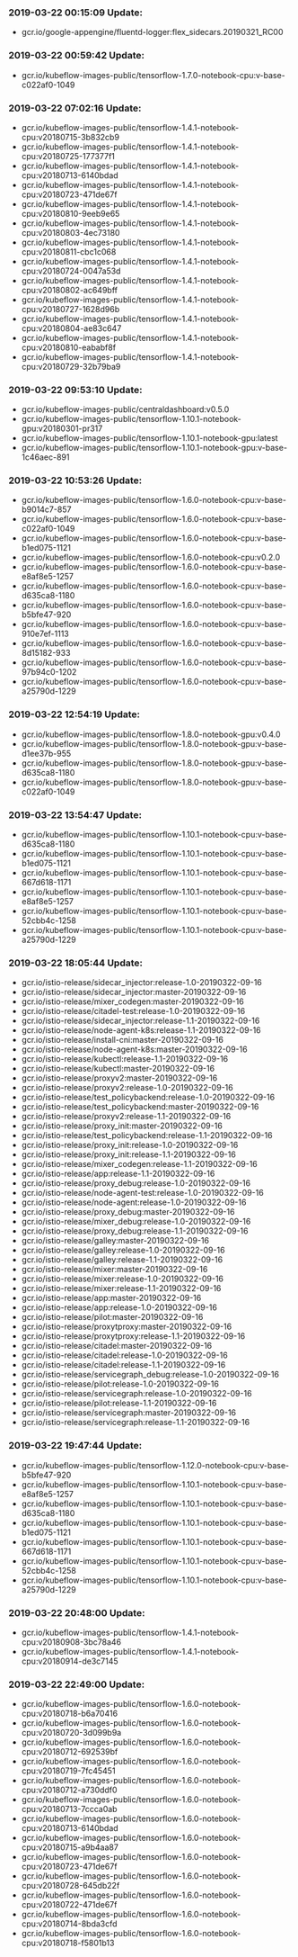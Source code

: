 ### 2019-03-22 00:15:09 Update:

- gcr.io/google-appengine/fluentd-logger:flex_sidecars.20190321_RC00
### 2019-03-22 00:59:42 Update:

- gcr.io/kubeflow-images-public/tensorflow-1.7.0-notebook-cpu:v-base-c022af0-1049
### 2019-03-22 07:02:16 Update:

- gcr.io/kubeflow-images-public/tensorflow-1.4.1-notebook-cpu:v20180715-3b832cb9
- gcr.io/kubeflow-images-public/tensorflow-1.4.1-notebook-cpu:v20180725-177377f1
- gcr.io/kubeflow-images-public/tensorflow-1.4.1-notebook-cpu:v20180713-6140bdad
- gcr.io/kubeflow-images-public/tensorflow-1.4.1-notebook-cpu:v20180723-471de67f
- gcr.io/kubeflow-images-public/tensorflow-1.4.1-notebook-cpu:v20180810-9eeb9e65
- gcr.io/kubeflow-images-public/tensorflow-1.4.1-notebook-cpu:v20180803-4ec73180
- gcr.io/kubeflow-images-public/tensorflow-1.4.1-notebook-cpu:v20180811-cbc1c068
- gcr.io/kubeflow-images-public/tensorflow-1.4.1-notebook-cpu:v20180724-0047a53d
- gcr.io/kubeflow-images-public/tensorflow-1.4.1-notebook-cpu:v20180802-ac649bff
- gcr.io/kubeflow-images-public/tensorflow-1.4.1-notebook-cpu:v20180727-1628d96b
- gcr.io/kubeflow-images-public/tensorflow-1.4.1-notebook-cpu:v20180804-ae83c647
- gcr.io/kubeflow-images-public/tensorflow-1.4.1-notebook-cpu:v20180810-eababf8f
- gcr.io/kubeflow-images-public/tensorflow-1.4.1-notebook-cpu:v20180729-32b79ba9
### 2019-03-22 09:53:10 Update:

- gcr.io/kubeflow-images-public/centraldashboard:v0.5.0
- gcr.io/kubeflow-images-public/tensorflow-1.10.1-notebook-gpu:v20180301-pr317
- gcr.io/kubeflow-images-public/tensorflow-1.10.1-notebook-gpu:latest
- gcr.io/kubeflow-images-public/tensorflow-1.10.1-notebook-gpu:v-base-1c46aec-891
### 2019-03-22 10:53:26 Update:

- gcr.io/kubeflow-images-public/tensorflow-1.6.0-notebook-cpu:v-base-b9014c7-857
- gcr.io/kubeflow-images-public/tensorflow-1.6.0-notebook-cpu:v-base-c022af0-1049
- gcr.io/kubeflow-images-public/tensorflow-1.6.0-notebook-cpu:v-base-b1ed075-1121
- gcr.io/kubeflow-images-public/tensorflow-1.6.0-notebook-cpu:v0.2.0
- gcr.io/kubeflow-images-public/tensorflow-1.6.0-notebook-cpu:v-base-e8af8e5-1257
- gcr.io/kubeflow-images-public/tensorflow-1.6.0-notebook-cpu:v-base-d635ca8-1180
- gcr.io/kubeflow-images-public/tensorflow-1.6.0-notebook-cpu:v-base-b5bfe47-920
- gcr.io/kubeflow-images-public/tensorflow-1.6.0-notebook-cpu:v-base-910e7ef-1113
- gcr.io/kubeflow-images-public/tensorflow-1.6.0-notebook-cpu:v-base-8d15182-933
- gcr.io/kubeflow-images-public/tensorflow-1.6.0-notebook-cpu:v-base-97b94c0-1202
- gcr.io/kubeflow-images-public/tensorflow-1.6.0-notebook-cpu:v-base-a25790d-1229
### 2019-03-22 12:54:19 Update:

- gcr.io/kubeflow-images-public/tensorflow-1.8.0-notebook-gpu:v0.4.0
- gcr.io/kubeflow-images-public/tensorflow-1.8.0-notebook-gpu:v-base-d1ee37b-955
- gcr.io/kubeflow-images-public/tensorflow-1.8.0-notebook-gpu:v-base-d635ca8-1180
- gcr.io/kubeflow-images-public/tensorflow-1.8.0-notebook-gpu:v-base-c022af0-1049
### 2019-03-22 13:54:47 Update:

- gcr.io/kubeflow-images-public/tensorflow-1.10.1-notebook-cpu:v-base-d635ca8-1180
- gcr.io/kubeflow-images-public/tensorflow-1.10.1-notebook-cpu:v-base-b1ed075-1121
- gcr.io/kubeflow-images-public/tensorflow-1.10.1-notebook-cpu:v-base-667d618-1171
- gcr.io/kubeflow-images-public/tensorflow-1.10.1-notebook-cpu:v-base-e8af8e5-1257
- gcr.io/kubeflow-images-public/tensorflow-1.10.1-notebook-cpu:v-base-52cbb4c-1258
- gcr.io/kubeflow-images-public/tensorflow-1.10.1-notebook-cpu:v-base-a25790d-1229
### 2019-03-22 18:05:44 Update:

- gcr.io/istio-release/sidecar_injector:release-1.0-20190322-09-16
- gcr.io/istio-release/sidecar_injector:master-20190322-09-16
- gcr.io/istio-release/mixer_codegen:master-20190322-09-16
- gcr.io/istio-release/citadel-test:release-1.0-20190322-09-16
- gcr.io/istio-release/sidecar_injector:release-1.1-20190322-09-16
- gcr.io/istio-release/node-agent-k8s:release-1.1-20190322-09-16
- gcr.io/istio-release/install-cni:master-20190322-09-16
- gcr.io/istio-release/node-agent-k8s:master-20190322-09-16
- gcr.io/istio-release/kubectl:release-1.1-20190322-09-16
- gcr.io/istio-release/kubectl:master-20190322-09-16
- gcr.io/istio-release/proxyv2:master-20190322-09-16
- gcr.io/istio-release/proxyv2:release-1.0-20190322-09-16
- gcr.io/istio-release/test_policybackend:release-1.0-20190322-09-16
- gcr.io/istio-release/test_policybackend:master-20190322-09-16
- gcr.io/istio-release/proxyv2:release-1.1-20190322-09-16
- gcr.io/istio-release/proxy_init:master-20190322-09-16
- gcr.io/istio-release/test_policybackend:release-1.1-20190322-09-16
- gcr.io/istio-release/proxy_init:release-1.0-20190322-09-16
- gcr.io/istio-release/proxy_init:release-1.1-20190322-09-16
- gcr.io/istio-release/mixer_codegen:release-1.1-20190322-09-16
- gcr.io/istio-release/app:release-1.1-20190322-09-16
- gcr.io/istio-release/proxy_debug:release-1.0-20190322-09-16
- gcr.io/istio-release/node-agent-test:release-1.0-20190322-09-16
- gcr.io/istio-release/node-agent:release-1.0-20190322-09-16
- gcr.io/istio-release/proxy_debug:master-20190322-09-16
- gcr.io/istio-release/mixer_debug:release-1.0-20190322-09-16
- gcr.io/istio-release/proxy_debug:release-1.1-20190322-09-16
- gcr.io/istio-release/galley:master-20190322-09-16
- gcr.io/istio-release/galley:release-1.0-20190322-09-16
- gcr.io/istio-release/galley:release-1.1-20190322-09-16
- gcr.io/istio-release/mixer:master-20190322-09-16
- gcr.io/istio-release/mixer:release-1.0-20190322-09-16
- gcr.io/istio-release/mixer:release-1.1-20190322-09-16
- gcr.io/istio-release/app:master-20190322-09-16
- gcr.io/istio-release/app:release-1.0-20190322-09-16
- gcr.io/istio-release/pilot:master-20190322-09-16
- gcr.io/istio-release/proxytproxy:master-20190322-09-16
- gcr.io/istio-release/proxytproxy:release-1.1-20190322-09-16
- gcr.io/istio-release/citadel:master-20190322-09-16
- gcr.io/istio-release/citadel:release-1.0-20190322-09-16
- gcr.io/istio-release/citadel:release-1.1-20190322-09-16
- gcr.io/istio-release/servicegraph_debug:release-1.0-20190322-09-16
- gcr.io/istio-release/pilot:release-1.0-20190322-09-16
- gcr.io/istio-release/servicegraph:release-1.0-20190322-09-16
- gcr.io/istio-release/pilot:release-1.1-20190322-09-16
- gcr.io/istio-release/servicegraph:master-20190322-09-16
- gcr.io/istio-release/servicegraph:release-1.1-20190322-09-16
### 2019-03-22 19:47:44 Update:

- gcr.io/kubeflow-images-public/tensorflow-1.12.0-notebook-cpu:v-base-b5bfe47-920
- gcr.io/kubeflow-images-public/tensorflow-1.10.1-notebook-cpu:v-base-e8af8e5-1257
- gcr.io/kubeflow-images-public/tensorflow-1.10.1-notebook-cpu:v-base-d635ca8-1180
- gcr.io/kubeflow-images-public/tensorflow-1.10.1-notebook-cpu:v-base-b1ed075-1121
- gcr.io/kubeflow-images-public/tensorflow-1.10.1-notebook-cpu:v-base-667d618-1171
- gcr.io/kubeflow-images-public/tensorflow-1.10.1-notebook-cpu:v-base-52cbb4c-1258
- gcr.io/kubeflow-images-public/tensorflow-1.10.1-notebook-cpu:v-base-a25790d-1229
### 2019-03-22 20:48:00 Update:

- gcr.io/kubeflow-images-public/tensorflow-1.4.1-notebook-cpu:v20180908-3bc78a46
- gcr.io/kubeflow-images-public/tensorflow-1.4.1-notebook-cpu:v20180914-de3c7145
### 2019-03-22 22:49:00 Update:

- gcr.io/kubeflow-images-public/tensorflow-1.6.0-notebook-cpu:v20180718-b6a70416
- gcr.io/kubeflow-images-public/tensorflow-1.6.0-notebook-cpu:v20180720-3d099b9a
- gcr.io/kubeflow-images-public/tensorflow-1.6.0-notebook-cpu:v20180712-692539bf
- gcr.io/kubeflow-images-public/tensorflow-1.6.0-notebook-cpu:v20180719-7fc45451
- gcr.io/kubeflow-images-public/tensorflow-1.6.0-notebook-cpu:v20180712-a730ddf0
- gcr.io/kubeflow-images-public/tensorflow-1.6.0-notebook-cpu:v20180713-7ccca0ab
- gcr.io/kubeflow-images-public/tensorflow-1.6.0-notebook-cpu:v20180713-6140bdad
- gcr.io/kubeflow-images-public/tensorflow-1.6.0-notebook-cpu:v20180715-a9b4aa87
- gcr.io/kubeflow-images-public/tensorflow-1.6.0-notebook-cpu:v20180723-471de67f
- gcr.io/kubeflow-images-public/tensorflow-1.6.0-notebook-cpu:v20180728-645db22f
- gcr.io/kubeflow-images-public/tensorflow-1.6.0-notebook-cpu:v20180722-471de67f
- gcr.io/kubeflow-images-public/tensorflow-1.6.0-notebook-cpu:v20180714-8bda3cfd
- gcr.io/kubeflow-images-public/tensorflow-1.6.0-notebook-cpu:v20180718-f5801b13

